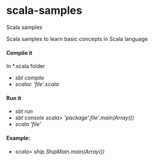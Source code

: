 # scala-samples
Scala samples

Scala samples to learn basic concepts in Scala language

#### Compile it

In *.scala folder

  * *sbt compile* 
  * *scalac 'file'.scala*

#### Run it

  * *sbt run* 
  * *sbt console*
    *scala> 'package'.file'.main(Array())*
  * *scala 'file'*
  
#### Example: 
  
  * *scala> ship.ShipMain.main(Array())*

